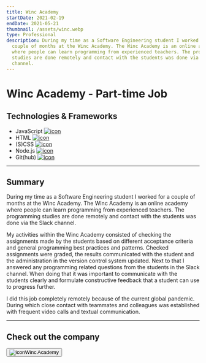 ```yaml
---
title: Winc Academy
startDate: 2021-02-19
endDate: 2021-05-21
thumbnail: /assets/winc.webp
type: Professional
description: During my time as a Software Engineering student I worked for a
  couple of months at the Winc Academy. The Winc Academy is an online academy
  where people can learn programming from experienced teachers. The programming
  studies are done remotely and contact with the students was done via the Slack
  channel.
---
```

# Winc Academy - Part-time Job

## Technologies & Frameworks

<ul class="icon-list">
<li>JavaScript <a href="https://www.javascript.com/"><img src="/assets/javascript.png" alt="icon"></a></li>
<li>HTML <a href="https://www.w3schools.com/"><img src="/assets/html.png" alt="icon"></a></li>
<li>(S)CSS <a href="https://www.w3.org/Style/CSS/"><img src="/assets/css.png" alt="icon"></a></li>
<li>Node.js <a href="https://www.nodejs.org/"><img src="/assets/nodejs.png" alt="icon"></a></li>
<li>Git(hub) <a href="https://www.github.com/"><img src="/assets/github.png" alt="icon"></a></li>
</ul>

- - -

## Summary

During my time as a Software Engineering student I worked for a couple of months at the Winc Academy. The Winc Academy is
an online academy where people can learn programming from experienced teachers. The programming studies are done remotely
and contact with the students was done via the Slack channel.

My activities within the Winc Academy consisted of checking the assignments made by the students based on different acceptance
criteria and general programming best practices and patterns. Checked assignments were graded, the results communicated with 
the student and the administration in the version control system updated. Next to that I answered any programming related questions
from the students in the Slack channel. When doing that it was important to communicate with the students clearly and formulate
constructive feedback that a student can use to progress further.

I did this job completely remotely because of the current global pandemic. During which close contact with teammates and
colleagues was established with frequent video calls and textual communication.

<hr />

## Check out the company

<a href="https://www.wincacademy.nl/"><button><img src="/assets/winc.webp" alt="icon" />Winc Academy</button></a>
